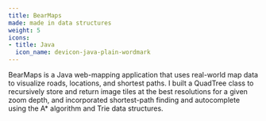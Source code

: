 ```yaml
---
title: BearMaps
made: made in data structures
weight: 5
icons:
- title: Java
  icon_name: devicon-java-plain-wordmark
---
```

BearMaps is a Java web-mapping application that uses real-world map data to visualize
roads, locations, and shortest paths. I built a QuadTree class to recursively store and return image tiles at the best resolutions for a given zoom depth, and incorporated shortest-path finding and autocomplete using the A* algorithm and Trie data structures.
